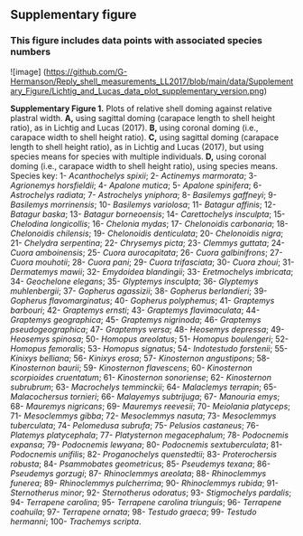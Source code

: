 ## Supplementary figure

### This figure includes data points with associated species numbers


![image] (https://github.com/G-Hermanson/Reply_shell_measurements_LL2017/blob/main/data/Supplementary_Figure/Lichtig_and_Lucas_data_plot_supplementary_version.png)

**Supplementary Figure 1.** Plots of relative shell doming against relative plastral width. **A,** using sagittal doming (carapace length to shell height ratio), as in Lichtig and Lucas (2017). **B,** using coronal doming (i.e., carapace width to shell height ratio). **C,** using sagittal doming (carapace length to shell height ratio), as in Lichtig and Lucas (2017), but using species means for species with multiple individuals. **D,** using coronal doming (i.e., carapace width to shell height ratio), using species means. Species key: 1- *Acanthochelys spixii*; 2- *Actinemys marmorata*; 3- *Agrionemys horsfieldii*; 4- *Apalone mutica*; 5- *Apalone spinifera*; 6- *Astrochelys radiata*; 7- *Astrochelys yniphora*; 8- *Basilemys gaffneyi*; 9- *Basilemys morrinensis*; 10- *Basilemys variolosa*; 11- *Batagur affinis*; 12- *Batagur baska*; 13- *Batagur borneoensis*; 14- *Carettochelys insculpta*; 15- *Chelodina longicollis*; 16- *Chelonia mydas*; 17- *Chelonoidis carbonaria*; 18- *Chelonoidis chilensis*; 19- *Chelonoidis denticulata*; 20- *Chelonoidis nigra*; 21- *Chelydra serpentina*; 22- *Chrysemys picta*; 23- *Clemmys guttata*; 24- *Cuora amboinensis*; 25- *Cuora aurocapitata*; 26- *Cuora galbinifrons*; 27- *Cuora mouhotii*; 28- *Cuora pani*; 29- *Cuora trifasciata*; 30- *Cuora zhoui*; 31- *Dermatemys mawii*; 32- *Emydoidea blandingii*; 33- *Eretmochelys imbricata*; 34- *Geochelone elegans*; 35- *Glyptemys insculpta*; 36- *Glyptemys muhlenbergii*; 37- *Gopherus agassizii*; 38- *Gopherus berlandieri*; 39- *Gopherus flavomarginatus*; 40- *Gopherus polyphemus*; 41- *Graptemys barbouri*; 42- *Graptemys ernsti*; 43- *Graptemys flavimaculata*; 44- *Graptemys geographica*; 45- *Graptemys nigrinoda*; 46- *Graptemys pseudogeographica*; 47- *Graptemys versa*; 48- *Heosemys depressa*; 49- *Heosemys spinosa*; 50- *Homopus areolatus*; 51- *Homopus boulengeri*; 52- *Homopus femoralis*; 53- *Homopus signatus*; 54- *Indotestudo forstenii*; 55- *Kinixys belliana*; 56- *Kinixys erosa*; 57- *Kinosternon angustipons*; 58- *Kinosternon baurii*; 59- *Kinosternon flavescens*; 60- *Kinosternon scorpioides cruentatum*; 61- *Kinosternon sonoriense*; 62- *Kinosternon subrubrum*; 63- *Macrochelys temminckii*; 64- *Malaclemys terrapin*; 65- *Malacochersus tornieri*; 66- *Malayemys subtrijuga*; 67- *Manouria emys*; 68- *Mauremys nigricans*; 69- *Mauremys reevesii*; 70- *Meiolania platyceps*; 71- *Mesoclemmys gibba*; 72- *Mesoclemmys nasuta*; 73- *Mesoclemmys tuberculata*; 74- *Pelomedusa subrufa*; 75- *Pelusios castaneus*; 76- *Platemys platycephala*; 77- *Platysternon megacephalum*; 78- *Podocnemis expansa*; 79- *Podocnemis lewyana*; 80- *Podocnemis sextuberculata*; 81- *Podocnemis unifilis*; 82- *Proganochelys quenstedtii*; 83- *Proterochersis robusta*; 84- *Psammobates geometricus*; 85- *Pseudemys texana*; 86- *Pseudemys gorzugi*; 87- *Rhinoclemmys areolata*; 88- *Rhinoclemmys funerea*; 89- *Rhinoclemmys pulcherrima*; 90- *Rhinoclemmys rubida*; 91- *Sternotherus minor*; 92- *Sternotherus odoratus*; 93- *Stigmochelys pardalis*; 94- *Terrapene carolina*; 95- *Terrapene carolina triunguis*; 96- *Terrapene coahuila*; 97- *Terrapene ornata*; 98- *Testudo graeca*; 99- *Testudo hermanni*; 100- *Trachemys scripta*.
